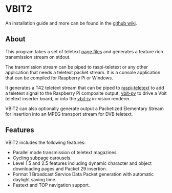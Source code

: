 # VBIT2

An installation guide and more can be found in the [github wiki](https://github.com/peterkvt80/vbit2/wiki).

## About

This program takes a set of teletext [page files](https://github.com/peterkvt80/vbit2/wiki/Page-files) and generates a feature rich transmission stream on stdout.

The transmission stream can be piped to raspi-teletext or any other application that needs a teletext packet stream.
It is a console application that can be compiled for Raspberry Pi or Windows.

It generates a T42 teletext stream that can be piped to [raspi-teletext](https://github.com/ali1234/raspi-teletext) to add a teletext signal to the Raspberry Pi composite output, [vbit-py](https://github.com/peterkvt80/vbit-py) to drive a Vbit teletext inserter board, or into the [vbit-iv](https://github.com/peterkvt80/vbit-iv) in-vision renderer.

VBIT2 can also optionally generate output a Packetized Elementary Stream for insertion into an MPEG transport stream for DVB teletext.

## Features

VBIT2 includes the following features:
* Parallel mode transmission of teletext magazines.
* Cycling subpage carousels.
* Level 1.5 and 2.5 features including dynamic character and object downloading pages and Packet 29 insertion.
* Format 1 Broadcast Service Data Packet generation with automatic daylight saving time.
* Fastext and TOP navigation support.
